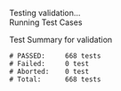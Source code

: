 
Testing validation...</br>
Running Test Cases

Test Summary for validation

    # PASSED:     668 tests
    # Failed:     0 test
    # Aborted:    0 test
    # Total:      668 tests
